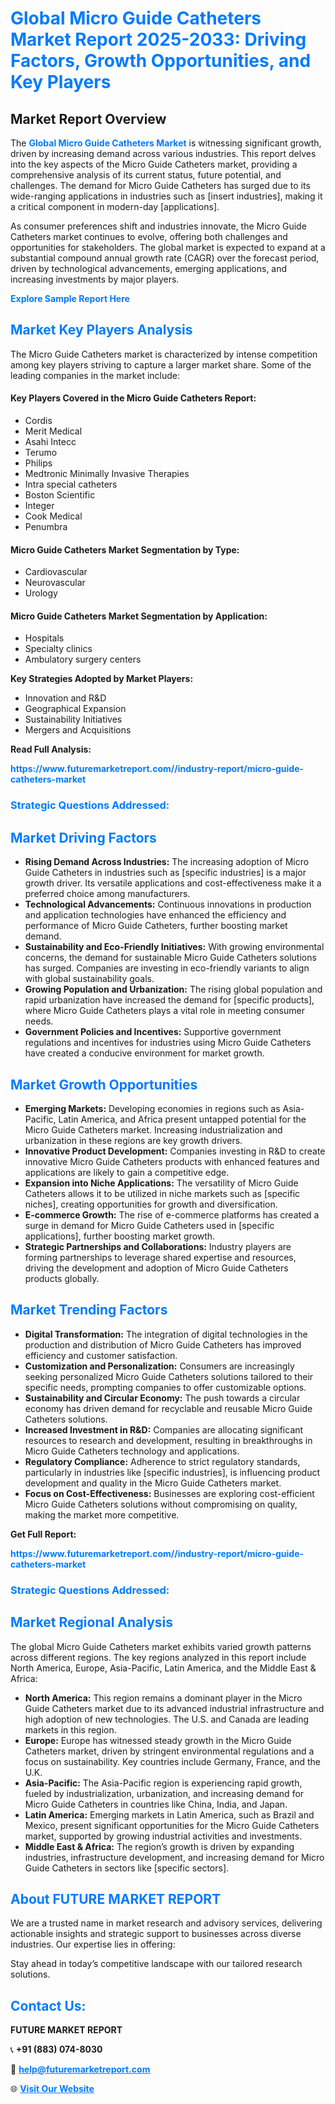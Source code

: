 <h1 style="color: #007BFF;">Global Micro Guide Catheters Market Report 2025-2033: Driving Factors, Growth Opportunities, and Key Players</h1>

<section id="overview">
<h2>Market Report Overview</h2>
<p>The <a href="https://www.futuremarketreport.com//industry-report/micro-guide-catheters-market" style="color: #007BFF; text-decoration: none;"><strong>Global Micro Guide Catheters Market</strong></a> is witnessing significant growth, driven by increasing demand across various industries. This report delves into the key aspects of the Micro Guide Catheters market, providing a comprehensive analysis of its current status, future potential, and challenges. The demand for Micro Guide Catheters has surged due to its wide-ranging applications in industries such as [insert industries], making it a critical component in modern-day [applications].</p>
<p>As consumer preferences shift and industries innovate, the Micro Guide Catheters market continues to evolve, offering both challenges and opportunities for stakeholders. The global market is expected to expand at a substantial compound annual growth rate (CAGR) over the forecast period, driven by technological advancements, emerging applications, and increasing investments by major players.</p>
</section>

<section id="overview">
<p><a href="https://www.futuremarketreport.com//request-sample/reportId=82740" style="color: #007BFF; text-decoration: none;"><strong>Explore Sample Report Here</strong></a></p>
</section>

<section id="key-players">
<h2 style="color: #007BFF;">Market Key Players Analysis</h2>
<p>The Micro Guide Catheters market is characterized by intense competition among key players striving to capture a larger market share. Some of the leading companies in the market include:</p>
<h4>Key Players Covered in the Micro Guide Catheters Report:</h4>
<ul><li>Cordis</li><li>Merit Medical</li><li>Asahi Intecc</li><li>Terumo</li><li>Philips</li><li>Medtronic Minimally Invasive Therapies</li><li>Intra special catheters</li><li>Boston Scientific</li><li>Integer</li><li>Cook Medical</li><li>Penumbra</li></ul>
<h4>Micro Guide Catheters Market Segmentation by Type:</h4>
<ul><li>Cardiovascular</li><li>Neurovascular</li><li>Urology</li></ul>

<h4>Micro Guide Catheters Market Segmentation by Application:</h4>
<ul><li>Hospitals</li><li>Specialty clinics</li><li>Ambulatory surgery centers</li></ul>
<p><strong>Key Strategies Adopted by Market Players:</strong></p>
<ul>
<li>Innovation and R&D</li>
<li>Geographical Expansion</li>
<li>Sustainability Initiatives</li>
<li>Mergers and Acquisitions</li>
</ul>
</section>

<section>
<p><strong>Read Full Analysis: </strong></p><a href="https://www.futuremarketreport.com//industry-report/micro-guide-catheters-market" style="color: #007BFF; text-decoration: none;"><strong>https://www.futuremarketreport.com//industry-report/micro-guide-catheters-market</strong></a>
<h3 style="color: #007BFF;">Strategic Questions Addressed:</h3>
</section>

<section id="driving-factors">
<h2 style="color: #007BFF;">Market Driving Factors</h2>
<ul>
<li><strong>Rising Demand Across Industries:</strong> The increasing adoption of Micro Guide Catheters in industries such as [specific industries] is a major growth driver. Its versatile applications and cost-effectiveness make it a preferred choice among manufacturers.</li>
<li><strong>Technological Advancements:</strong> Continuous innovations in production and application technologies have enhanced the efficiency and performance of Micro Guide Catheters, further boosting market demand.</li>
<li><strong>Sustainability and Eco-Friendly Initiatives:</strong> With growing environmental concerns, the demand for sustainable Micro Guide Catheters solutions has surged. Companies are investing in eco-friendly variants to align with global sustainability goals.</li>
<li><strong>Growing Population and Urbanization:</strong> The rising global population and rapid urbanization have increased the demand for [specific products], where Micro Guide Catheters plays a vital role in meeting consumer needs.</li>
<li><strong>Government Policies and Incentives:</strong> Supportive government regulations and incentives for industries using Micro Guide Catheters have created a conducive environment for market growth.</li>
</ul>
</section>

<section id="growth-opportunities">
<h2 style="color: #007BFF;">Market Growth Opportunities</h2>
<ul>
<li><strong>Emerging Markets:</strong> Developing economies in regions such as Asia-Pacific, Latin America, and Africa present untapped potential for the Micro Guide Catheters market. Increasing industrialization and urbanization in these regions are key growth drivers.</li>
<li><strong>Innovative Product Development:</strong> Companies investing in R&D to create innovative Micro Guide Catheters products with enhanced features and applications are likely to gain a competitive edge.</li>
<li><strong>Expansion into Niche Applications:</strong> The versatility of Micro Guide Catheters allows it to be utilized in niche markets such as [specific niches], creating opportunities for growth and diversification.</li>
<li><strong>E-commerce Growth:</strong> The rise of e-commerce platforms has created a surge in demand for Micro Guide Catheters used in [specific applications], further boosting market growth.</li>
<li><strong>Strategic Partnerships and Collaborations:</strong> Industry players are forming partnerships to leverage shared expertise and resources, driving the development and adoption of Micro Guide Catheters products globally.</li>
</ul>
</section>

<section id="trending-factors">
<h2 style="color: #007BFF;">Market Trending Factors</h2>
<ul>
<li><strong>Digital Transformation:</strong> The integration of digital technologies in the production and distribution of Micro Guide Catheters has improved efficiency and customer satisfaction.</li>
<li><strong>Customization and Personalization:</strong> Consumers are increasingly seeking personalized Micro Guide Catheters solutions tailored to their specific needs, prompting companies to offer customizable options.</li>
<li><strong>Sustainability and Circular Economy:</strong> The push towards a circular economy has driven demand for recyclable and reusable Micro Guide Catheters solutions.</li>
<li><strong>Increased Investment in R&D:</strong> Companies are allocating significant resources to research and development, resulting in breakthroughs in Micro Guide Catheters technology and applications.</li>
<li><strong>Regulatory Compliance:</strong> Adherence to strict regulatory standards, particularly in industries like [specific industries], is influencing product development and quality in the Micro Guide Catheters market.</li>
<li><strong>Focus on Cost-Effectiveness:</strong> Businesses are exploring cost-efficient Micro Guide Catheters solutions without compromising on quality, making the market more competitive.</li>
</ul>
</section>

<section>
<p><strong>Get Full Report: </strong></p><a href="https://www.futuremarketreport.com//industry-report/micro-guide-catheters-market" style="color: #007BFF; text-decoration: none;"><strong>https://www.futuremarketreport.com//industry-report/micro-guide-catheters-market</strong></a>
<h3 style="color: #007BFF;">Strategic Questions Addressed:</h3>
</section>


<section id="regional-analysis">
<h2 style="color: #007BFF;">Market Regional Analysis</h2>
<p>The global Micro Guide Catheters market exhibits varied growth patterns across different regions. The key regions analyzed in this report include North America, Europe, Asia-Pacific, Latin America, and the Middle East & Africa:</p>
<ul>
<li><strong>North America:</strong> This region remains a dominant player in the Micro Guide Catheters market due to its advanced industrial infrastructure and high adoption of new technologies. The U.S. and Canada are leading markets in this region.</li>
<li><strong>Europe:</strong> Europe has witnessed steady growth in the Micro Guide Catheters market, driven by stringent environmental regulations and a focus on sustainability. Key countries include Germany, France, and the U.K.</li>
<li><strong>Asia-Pacific:</strong> The Asia-Pacific region is experiencing rapid growth, fueled by industrialization, urbanization, and increasing demand for Micro Guide Catheters in countries like China, India, and Japan.</li>
<li><strong>Latin America:</strong> Emerging markets in Latin America, such as Brazil and Mexico, present significant opportunities for the Micro Guide Catheters market, supported by growing industrial activities and investments.</li>
<li><strong>Middle East & Africa:</strong> The region’s growth is driven by expanding industries, infrastructure development, and increasing demand for Micro Guide Catheters in sectors like [specific sectors].</li>
</ul>
</section>

<footer>
<h2 style="color: #007BFF;">About FUTURE MARKET REPORT</h2>
<p>We are a trusted name in market research and advisory services, delivering actionable insights and strategic support to businesses across diverse industries. Our expertise lies in offering:</p>

<p>Stay ahead in today’s competitive landscape with our tailored research solutions.</p>

<h2 style="color: #007BFF;">Contact Us:</h2>
<p><strong>FUTURE MARKET REPORT</strong></p>
<p>📞 <strong>+91 (883) 074-8030</strong></p>
<p>📧 <strong><a href="mailto:help@futuremarketreport.com" style="color: #007BFF;">help@futuremarketreport.com</a></strong></p>
<p>🌐 <strong><a href="https://www.futuremarketreport.com/" style="color: #007BFF;">Visit Our Website</a></strong></p>
</footer>